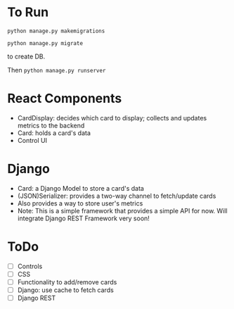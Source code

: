 # To Run
`python manage.py makemigrations`

`python manage.py migrate`

to create DB.

Then
`python manage.py runserver`

# React Components
- CardDisplay: decides which card to display; collects and updates metrics to the backend
- Card: holds a card's data 
- Control UI

# Django 
- Card: a Django Model to store a card's data
- (JSON)Serializer: provides a two-way channel to fetch/update cards
- Also provides a way to store user's metrics
- Note: This is a simple framework that provides a simple API for now. Will integrate Django REST Framework very soon!

# ToDo
- [ ] Controls
- [ ] CSS
- [ ] Functionality to add/remove cards
- [ ] Django: use cache to fetch cards
- [ ] Django REST
